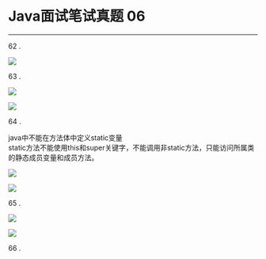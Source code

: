 # Java面试笔试真题 06
<hr>    
   
62 .    
   
![](https://i.imgur.com/p1raiOv.jpg)    
   
63 .    
  
![](https://i.imgur.com/lMs6oLO.jpg)   
   
![](https://i.imgur.com/VM5MCN0.jpg)   
   
64 .    
   
java中不能在方法体中定义static变量   
static方法不能使用this和super关键字，不能调用非static方法，只能访问所属类的静态成员变量和成员方法。    

![](https://i.imgur.com/KcWOzGh.jpg)   
  
![](https://i.imgur.com/5TYswet.jpg)    
   
65 .     
   
![](https://i.imgur.com/EVdQgAT.jpg)   
   
![](https://i.imgur.com/CYQscj6.jpg)   
   
66 .    
  
